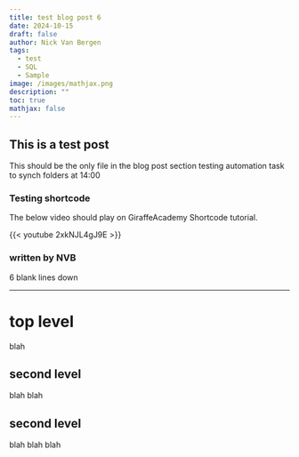 ```yaml
---
title: test blog post 6
date: 2024-10-15
draft: false
author: Nick Van Bergen
tags:
  - test
  - SQL
  - Sample
image: /images/mathjax.png
description: ""
toc: true
mathjax: false
---
```

## This is a test post

This should be the only file in the blog post section
testing automation task to synch folders at 14:00

### Testing shortcode 

The below video should play on GiraffeAcademy Shortcode tutorial.

{{< youtube 2xkNJL4gJ9E >}}

### written by NVB 






6 blank lines down


---

# top level

blah

## second level

blah blah 

## second level 
blah blah blah 
